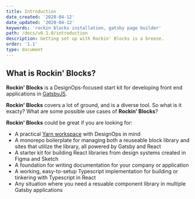 ```yaml
---
title: Introduction
date_created: '2020-04-12'
date_updated: '2020-04-12'
keywords: 'rockin blocks installation, gatsby page builder'
path: /docs/v0.1.0/introduction
description: Getting set up with Rockin' Blocks is a breeze.
order: '1.1'
type: document
---
```

## What is Rockin' Blocks?

**Rockin' Blocks** is a DesignOps-focused start kit for developing front end applications in [GatsbyJS](https://gatsbyjs.com).

**Rockin' Blocks** covers a lot of ground, and is a diverse tool. So what is it exacty? What are some possible use cases of **Rockin' Blocks**?

**Rockin' Blocks** could be great if you are looking for:

- A practical [Yarn workspace](https://classic.yarnpkg.com/en/docs/workspaces/) with DesignOps in mind
- A monorepo boilerplate for managing both a reuseable block library and sites that utilize the library, all powered by Gatsby and React
- A starter kit for building React libraries from design systems created in Figma and Sketch
- A foundation for writing documentation for your company or application
- A working, easy-to-setup Typescript implementation for building or tinkering with Typescript in React
- Any situation where you need a resuable component library in multiple Gatsby applications